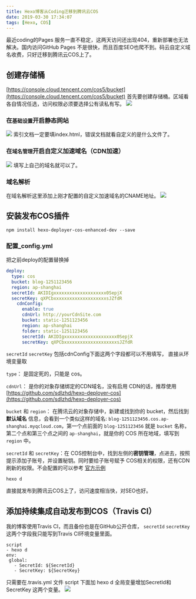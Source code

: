 ```yaml
---
title: Hexo博客从Coding迁移到腾讯云COS
date: 2019-03-30 17:34:07
tags: [Hexo, COS]
---
```


最近coding的Pages 服务一直不稳定，这两天访问还出现404，重新部署也无法解决。国内访问GitHub Pages  不是很快，而且百度SEO也爬不到。码云自定义域名收费，只好迁移到腾讯云COS上了。
<!-- more -->

## 创建存储桶
[https://console.cloud.tencent.com/cos5/bucket](https://console.cloud.tencent.com/cos5/bucket) 首先要创建存储桶。区域看各自情况任选，访问权限必须要选择公有读私有写。
![](https://hexo-1252491761.cos.ap-beijing.myqcloud.com/Hexo%E8%BF%81%E7%A7%BB/1.png)

### 在`基础设置`开启静态网站
![](https://hexo-1252491761.cos.ap-beijing.myqcloud.com/Hexo%E8%BF%81%E7%A7%BB/2.png)
索引文档一定要填index.html，错误文档就看自定义的是什么文件了。

### 在`域名管理`开启自定义加速域名（CDN加速）
![](https://hexo-1252491761.cos.ap-beijing.myqcloud.com/Hexo%E8%BF%81%E7%A7%BB/3.png)
填写上自己的域名就可以了。

### 域名解析
在域名解析这里添加上刚才配置的自定义加速域名的CNAME地址。
![](https://hexo-1252491761.cos.ap-beijing.myqcloud.com/Hexo%E8%BF%81%E7%A7%BB/4.png)

## 安装发布COS插件
```
npm install hexo-deployer-cos-enhanced-dev --save
```

### 配置_config.yml
把之前deploy的配置替换掉
``` yml
deploy: 
  type: cos
  bucket: blog-1251123456
  region: ap-shanghai
  secretId: AKIDIgxxxxxxxxxxxxxxxxxxxx0SepjX
  secretKey: qXPCbxxxxxxxxxxxxxxxxxxxxsJZfdR
    cdnConfig:
      enable: true
      cdnUrl: http://yourCdnSite.com
      bucket: static-1251123456
      region: ap-shanghai
      folder: static-1251123456
      secretId: AKIDIgxxxxxxxxxxxxxxxxxxxx0SepjX
      secretKey: qXPCbxxxxxxxxxxxxxxxxxxxxsJZfdR
```
`secretId`  `secretKey` 包括cdnConfig下面这两个字段都可以不用填写， 直接从环境变量取


`type`： 是固定死的，只能是 cos。

`cdnUrl`： 是你的对象存储绑定的CDN域名，没有启用 CDN的话，推荐使用 [https://github.com/sdlzhd/hexo-deployer-cos](https://github.com/sdlzhd/hexo-deployer-cos)

`bucket` 和 `region`： 在腾讯云的对象存储中，新建或找到你的 bucket，然后找到 **默认域名** 信息，会看到一个类似这样的域名: `blog-1251123456.cos.ap-shanghai.myqcloud.com`，第一个点前面的 `blog-1251123456` 就是 `bucket` 名称，第二个点和第三个点之间的 `ap-shanghai`，就是你的 COS 所在地域，填写到 `region` 中。

`secretId` 和 `secretKey`：在 COS控制台中，找到左侧的**密钥管理**，点进去，按照提示添加子账号，并设置秘钥。同时要给子账号赋予 COS相关的权限，还有CDN刷新的权限。不会配置的可以参考 [官方示例](https://cloud.tencent.com/document/product/228/14867)

```
hexo d
```
直接就发布到腾讯云COS上了，访问速度相当快，对SEO也好。

## 添加持续集成自动发布到COS（Travis CI）
我的博客使用Travis CI，而且备份也是在GitHub公开仓库， `secretId`  `secretKey`  这两个字段我只能写到Travis CI环境变量里面。

```
script 
- hexo d
env:
 global:
   - SecretId: ${SecretId}
   - SecretKey: ${SecretKey}
```
只需要在.travis.yml 文件 script 下面加 hexo d 全局变量增加SecretId和SecretKey 这两个变量。
![](https://hexo-1252491761.cos.ap-beijing.myqcloud.com/Hexo%E8%BF%81%E7%A7%BB/5.png)
